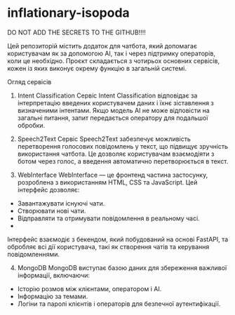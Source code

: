 # inflationary-isopoda
DO NOT ADD THE SECRETS TO THE GITHUB!!!!

Цей репозиторій містить додаток для чатбота, який допомагає користувачам як за допомогою AI, так і через підтримку операторів, коли це необхідно. Проєкт складається з чотирьох основних сервісів, кожен із яких виконує окрему функцію в загальній системі.

Огляд сервісів
1. Intent Classification
Сервіс Intent Classification відповідає за інтерпретацію введених користувачем даних і їхнє зіставлення з визначеними інтентами. Якщо модель AI не може відповісти на загальні питання, запит передається оператору для подальшої обробки.

2. Speech2Text
Сервіс Speech2Text забезпечує можливість перетворення голосових повідомлень у текст, що підвищує зручність використання чатбота. Це дозволяє користувачам взаємодіяти з ботом через голос, а введення автоматично перетворюється в текст.

3. WebInterface
WebInterface — це фронтенд частина застосунку, розроблена з використанням HTML, CSS та JavaScript. Цей інтерфейс дозволяє:

- Завантажувати існуючі чати.
- Створювати нові чати.
- Відправляти та отримувати повідомлення в реальному часі.
- 
Інтерфейс взаємодіє з бекендом, який побудований на основі FastAPI, та обробляє всі дії користувача, такі як створення чатів та керування повідомленнями.

4. MongoDB
MongoDB виступає базою даних для збереження важливої інформації, включаючи:
- Історію розмов між клієнтами, оператором і AI.
- Інформацію за темами.
- Логіни та паролі клієнтів і операторів для безпечної аутентифікації.

